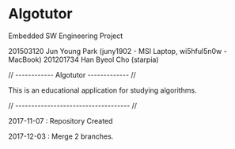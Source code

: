 # Algotutor

Embedded SW Engineering Project

201503120 Jun Young Park (juny1902 - MSI Laptop, wi5hful5n0w - MacBook)
201201734 Han Byeol Cho (starpia)

// ------------ Algotutor ------------- //

This is an educational application for studying algorithms.

// ------------------------------------ //

2017-11-07 : Repository Created

2017-12-03 : Merge 2 branches.
